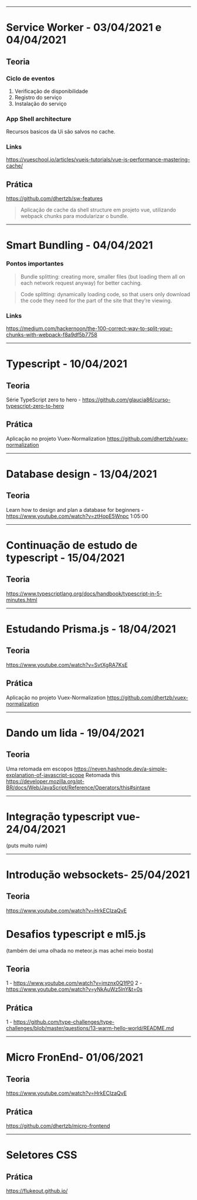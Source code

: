 -----------------------------------------------------------------------------------------------------------------------------------------------

# Service Worker - 03/04/2021 e 04/04/2021
## Teoria
### Ciclo de eventos
  1. Verificação de disponibilidade
  2. Registro do serviço
  3. Instalação do serviço 
### App Shell architecture
  Recursos basicos da Ui são salvos no cache.
### Links
https://vueschool.io/articles/vuejs-tutorials/vue-js-performance-mastering-cache/
## Prática

  https://github.com/dhertzb/sw-features
> Aplicação de cache da shell structure em projeto vue, utilizando webpack chunks para modularizar o bundle.


-----------------------------------------------------------------------------------------------------------------------------------------------

# Smart Bundling - 04/04/2021

### Pontos importantes

> Bundle splitting: creating more, smaller files (but loading them all on each network request anyway) for better caching.

> Code splitting: dynamically loading code, so that users only download the code they need for the part of the site that they’re viewing.

### Links
https://medium.com/hackernoon/the-100-correct-way-to-split-your-chunks-with-webpack-f8a9df5b7758

-----------------------------------------------------------------------------------------------------------------------------------------------

# Typescript - 10/04/2021

## Teoria 

Série TypeScript zero to hero - https://github.com/glaucia86/curso-typescript-zero-to-hero

## Prática

Aplicação no projeto Vuex-Normalization https://github.com/dhertzb/vuex-normalization

-----------------------------------------------------------------------------------------------------------------------------------------------

# Database design - 13/04/2021

## Teoria 

Learn how to design and plan a database for beginners - https://www.youtube.com/watch?v=ztHopE5Wnpc 1:05:00

-----------------------------------------------------------------------------------------------------------------------------------------------

# Continuação de estudo de typescript - 15/04/2021

## Teoria 
https://www.typescriptlang.org/docs/handbook/typescript-in-5-minutes.html

-----------------------------------------------------------------------------------------------------------------------------------------------


# Estudando Prisma.js - 18/04/2021

## Teoria 
https://www.youtube.com/watch?v=SvtXgRA7KsE

## Prática 

Aplicação no projeto Vuex-Normalization https://github.com/dhertzb/vuex-normalization


-----------------------------------------------------------------------------------------------------------------------------------------------

# Dando um lida - 19/04/2021

## Teoria 
Uma retomada em escopos
https://neven.hashnode.dev/a-simple-explanation-of-javascript-scope
Retomada this
https://developer.mozilla.org/pt-BR/docs/Web/JavaScript/Reference/Operators/this#sintaxe

-----------------------------------------------------------------------------------------------------------------------------------------------

# Integração typescript vue- 24/04/2021

(puts muito ruim)

-----------------------------------------------------------------------------------------------------------------------------------------------

# Introdução websockets- 25/04/2021

## Teoria 
https://www.youtube.com/watch?v=HrkECIzaQvE

# Desafios typescript e ml5.js
(também dei uma olhada no meteor.js mas achei meio bosta)

## Teoria 

1 - https://www.youtube.com/watch?v=jmznx0Q1fP0
2 - https://www.youtube.com/watch?v=yNkAuWz5lnY&t=0s

## Prática

1 - https://github.com/type-challenges/type-challenges/blob/master/questions/13-warm-hello-world/README.md

-----------------------------------------------------------------------------------------------------------------------------------------------

# Micro FronEnd- 01/06/2021

## Teoria 
https://www.youtube.com/watch?v=HrkECIzaQvE

## Prática
https://github.com/dhertzb/micro-frontend

-------------------

# Seletores CSS

## Prática

https://flukeout.github.io/
